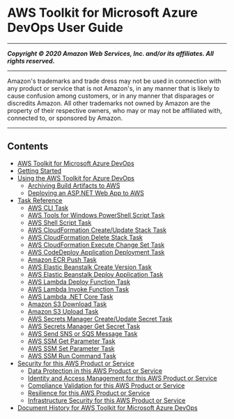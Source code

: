 # AWS Toolkit for Microsoft Azure DevOps User Guide

-----
*****Copyright &copy; 2020 Amazon Web Services, Inc. and/or its affiliates. All rights reserved.*****

-----
Amazon's trademarks and trade dress may not be used in 
     connection with any product or service that is not Amazon's, 
     in any manner that is likely to cause confusion among customers, 
     or in any manner that disparages or discredits Amazon. All other 
     trademarks not owned by Amazon are the property of their respective
     owners, who may or may not be affiliated with, connected to, or 
     sponsored by Amazon.

-----
## Contents
+ [AWS Toolkit for Microsoft Azure DevOps](welcome.md)
+ [Getting Started](getting-started.md)
+ [Using the AWS Toolkit for Azure DevOps](tutorials.md)
   + [Archiving Build Artifacts to AWS](tutorial-s3.md)
   + [Deploying an ASP.NET Web App to AWS](tutorial-eb.md)
+ [Task Reference](task-reference.md)
   + [AWS CLI Task](aws-cli.md)
   + [AWS Tools for Windows PowerShell Script Task](awspowershell-module-script.md)
   + [AWS Shell Script Task](awsshell.md)
   + [AWS CloudFormation Create/Update Stack Task](cloudformation-create-update.md)
   + [AWS CloudFormation Delete Stack Task](cloudformation-delete-stack.md)
   + [AWS CloudFormation Execute Change Set Task](cloudformation-execute-changeset.md)
   + [AWS CodeDeploy Application Deployment Task](codedeploy-deployment.md)
   + [Amazon ECR Push Task](ecr-pushimage.md)
   + [AWS Elastic Beanstalk Create Version Task](elastic-beanstalk-createversion.md)
   + [AWS Elastic Beanstalk Deploy Application Task](elastic-beanstalk-deploy.md)
   + [AWS Lambda Deploy Function Task](lambda-deploy.md)
   + [AWS Lambda Invoke Function Task](lambda-invoke.md)
   + [AWS Lambda .NET Core Task](lambda-netcore-deploy.md)
   + [Amazon S3 Download Task](s3-download.md)
   + [Amazon S3 Upload Task](s3-upload.md)
   + [AWS Secrets Manager Create/Update Secret Task](secretsmanager-create-update.md)
   + [AWS Secrets Manager Get Secret Task](secretsmanager-getsecret.md)
   + [AWS Send SNS or SQS Message Task](send-message.md)
   + [AWS SSM Get Parameter Task](systemsmanager-getparameter.md)
   + [AWS SSM Set Parameter Task](systemsmanager-setparameter.md)
   + [AWS SSM Run Command Task](systemsmanager-runcommand.md)
+ [Security for this AWS Product or Service](security.md)
   + [Data Protection in this AWS Product or Service](data-protection.md)
   + [Identity and Access Management for this AWS Product or Service](security-iam.md)
   + [Compliance Validation for this AWS Product or Service](compliance-validation.md)
   + [Resilience for this AWS Product or Service](disaster-recovery-resiliency.md)
   + [Infrastructure Security for this AWS Product or Service](infrastructure-security.md)
+ [Document History for AWS Toolkit for Microsoft Azure DevOps](document-history.md)